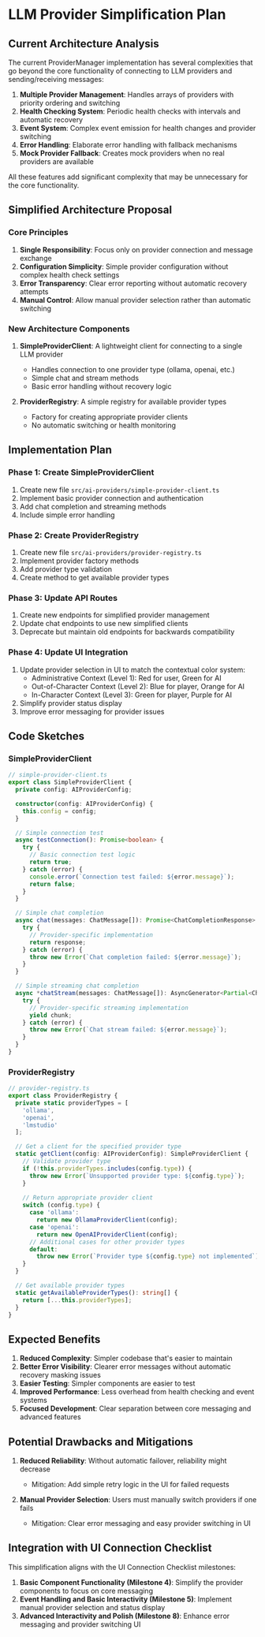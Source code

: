 # LLM Provider Simplification Plan

## Current Architecture Analysis

The current ProviderManager implementation has several complexities that go beyond the core functionality of connecting to LLM providers and sending/receiving messages:

1. **Multiple Provider Management**: Handles arrays of providers with priority ordering and switching
2. **Health Checking System**: Periodic health checks with intervals and automatic recovery
3. **Event System**: Complex event emission for health changes and provider switching
4. **Error Handling**: Elaborate error handling with fallback mechanisms
5. **Mock Provider Fallback**: Creates mock providers when no real providers are available

All these features add significant complexity that may be unnecessary for the core functionality.

## Simplified Architecture Proposal

### Core Principles

1. **Single Responsibility**: Focus only on provider connection and message exchange
2. **Configuration Simplicity**: Simple provider configuration without complex health check settings
3. **Error Transparency**: Clear error reporting without automatic recovery attempts
4. **Manual Control**: Allow manual provider selection rather than automatic switching

### New Architecture Components

1. **SimpleProviderClient**: A lightweight client for connecting to a single LLM provider
   - Handles connection to one provider type (ollama, openai, etc.)
   - Simple chat and stream methods
   - Basic error handling without recovery logic
   
2. **ProviderRegistry**: A simple registry for available provider types
   - Factory for creating appropriate provider clients
   - No automatic switching or health monitoring

## Implementation Plan

### Phase 1: Create SimpleProviderClient

1. Create new file `src/ai-providers/simple-provider-client.ts`
2. Implement basic provider connection and authentication
3. Add chat completion and streaming methods
4. Include simple error handling

### Phase 2: Create ProviderRegistry

1. Create new file `src/ai-providers/provider-registry.ts`
2. Implement provider factory methods
3. Add provider type validation
4. Create method to get available provider types

### Phase 3: Update API Routes

1. Create new endpoints for simplified provider management
2. Update chat endpoints to use new simplified clients
3. Deprecate but maintain old endpoints for backwards compatibility

### Phase 4: Update UI Integration

1. Update provider selection in UI to match the contextual color system:
   - Administrative Context (Level 1): Red for user, Green for AI
   - Out-of-Character Context (Level 2): Blue for player, Orange for AI
   - In-Character Context (Level 3): Green for player, Purple for AI
2. Simplify provider status display
3. Improve error messaging for provider issues

## Code Sketches

### SimpleProviderClient

```typescript
// simple-provider-client.ts
export class SimpleProviderClient {
  private config: AIProviderConfig;

  constructor(config: AIProviderConfig) {
    this.config = config;
  }

  // Simple connection test
  async testConnection(): Promise<boolean> {
    try {
      // Basic connection test logic
      return true;
    } catch (error) {
      console.error(`Connection test failed: ${error.message}`);
      return false;
    }
  }

  // Simple chat completion
  async chat(messages: ChatMessage[]): Promise<ChatCompletionResponse> {
    try {
      // Provider-specific implementation
      return response;
    } catch (error) {
      throw new Error(`Chat completion failed: ${error.message}`);
    }
  }

  // Simple streaming chat completion
  async *chatStream(messages: ChatMessage[]): AsyncGenerator<Partial<ChatCompletionResponse>> {
    try {
      // Provider-specific streaming implementation
      yield chunk;
    } catch (error) {
      throw new Error(`Chat stream failed: ${error.message}`);
    }
  }
}
```

### ProviderRegistry

```typescript
// provider-registry.ts
export class ProviderRegistry {
  private static providerTypes = [
    'ollama',
    'openai',
    'lmstudio'
  ];

  // Get a client for the specified provider type
  static getClient(config: AIProviderConfig): SimpleProviderClient {
    // Validate provider type
    if (!this.providerTypes.includes(config.type)) {
      throw new Error(`Unsupported provider type: ${config.type}`);
    }
    
    // Return appropriate provider client
    switch (config.type) {
      case 'ollama':
        return new OllamaProviderClient(config);
      case 'openai':
        return new OpenAIProviderClient(config);
      // Additional cases for other provider types
      default:
        throw new Error(`Provider type ${config.type} not implemented`);
    }
  }

  // Get available provider types
  static getAvailableProviderTypes(): string[] {
    return [...this.providerTypes];
  }
}
```

## Expected Benefits

1. **Reduced Complexity**: Simpler codebase that's easier to maintain
2. **Better Error Visibility**: Clearer error messages without automatic recovery masking issues
3. **Easier Testing**: Simpler components are easier to test
4. **Improved Performance**: Less overhead from health checking and event systems
5. **Focused Development**: Clear separation between core messaging and advanced features

## Potential Drawbacks and Mitigations

1. **Reduced Reliability**: Without automatic failover, reliability might decrease
   - Mitigation: Add simple retry logic in the UI for failed requests

2. **Manual Provider Selection**: Users must manually switch providers if one fails
   - Mitigation: Clear error messaging and easy provider switching in UI

## Integration with UI Connection Checklist

This simplification aligns with the UI Connection Checklist milestones:

1. **Basic Component Functionality (Milestone 4)**: Simplify the provider components to focus on core messaging
2. **Event Handling and Basic Interactivity (Milestone 5)**: Implement manual provider selection and status display
3. **Advanced Interactivity and Polish (Milestone 8)**: Enhance error messaging and provider switching UI
